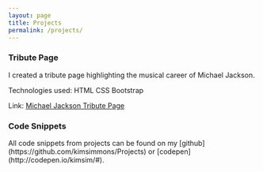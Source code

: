 ```yaml
---
layout: page
title: Projects
permalink: /projects/
---
```


<h3>Tribute Page</h3>
I created a tribute page highlighting the musical career of Michael Jackson.  

Technologies used:
HTML
CSS
Bootstrap

Link: [Michael Jackson Tribute Page](http://codepen.io/kimsim/pen/QdvNjK)

<h3>Code Snippets</h3>
All code snippets from projects can be found on my [github](https://github.com/kimsimmons/Projects) or [codepen](http://codepen.io/kimsim/#).
